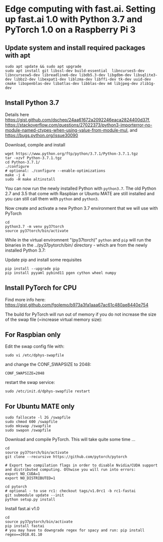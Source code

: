 # Edge computing with fast.ai. Setting up fast.ai 1.0 with Python 3.7 and PyTorch 1.0 on a Raspberry Pi 3


## Update system and install required packages with apt
```
sudo apt update && sudo apt upgrade
sudo apt install git libssl-dev build-essential  libncurses5-dev libncursesw5-dev libreadline6-dev libdb5.3-dev libgdbm-dev libsqlite3-dev libbz2-dev libexpat1-dev liblzma-dev libffi-dev tk-dev uuid-dev cmake libopenblas-dev libatlas-dev libblas-dev m4 libjpeg-dev zlib1g-dev
```

## Install Python 3.7 
Details here https://gist.github.com/dschep/24aa61672a2092246eaca2824400d37f, https://stackoverflow.com/questions/27022373/python3-importerror-no-module-named-ctypes-when-using-value-from-module-mul, and https://bugs.python.org/issue30090

Download, compile and install 
```
wget https://www.python.org/ftp/python/3.7.1/Python-3.7.1.tgz
tar -xzvf Python-3.7.1.tgz
cd Python-3.7.1/
./configure
# optional: ./configure --enable-optimizations
make -j 4
sudo -H make altinstall
```
You can now run the newly installed Python with ```python3.7```. The old Python 2.7 and 3.5 that come with Raspbian or Ubuntu MATE are still installed and you can still call them with ```python``` and ```python3```.

Now create and activate a new Python 3.7 environment that we will use with PyTorch 
```
cd
python3.7 -m venv py37torch
source py37torch/bin/activate
```
While in the virtual enviromnent "(py37torch)" ```python``` and ```pip``` will run the binaries in the  ../py37pytorch/bin/ directory - which are from the newly installed Python 3.7: 

Update pip and install some requisites 
```
pip install --upgrade pip
pip install pyyaml pybind11 pgen cython wheel numpy
```

## Install PyTorch for CPU
Find more info here: https://gist.github.com/fgolemo/b973a3fa1aaa67ac61c480ae8440e754

The build for PyTorch will run out of memory if you do not increase the size of the swap file (=increase virtual memory size):

## For Raspbian only
Edit the swap config file with:
```
sudo vi /etc/dphys-swapfile
```
and change the CONF_SWAPSIZE to 2048:
```
CONF_SWAPSIZE=2048
``` 
restart the swap service:
```
sudo /etc/init.d/dphys-swapfile restart
```

## For Ubuntu MATE only
```
sudo fallocate -l 2G /swapfile
sudo chmod 600 /swapfile
sudo mkswap /swapfile
sudo swapon /swapfile
```


Download and compile PyTorch. This will take quite some time ...
```
cd
source py37torch/bin/activate
git clone --recursive https://github.com/pytorch/pytorch

# Export two compilation flags in order to disable Nvidia/CUDA support and distributed computing. Othwise you will run into errors:
export NO_CUDA=1
export NO_DISTRIBUTED=1

cd pytorch
# optional - to use rc1: checkout tags/v1.0rc1 -b rc1-fastai
git submodule update --init
python setup.py install
```

Install fast.ai v1.0
```
cd
source py37pytorch/bin/activate
pip install fastai
# you may have to downgrade regex for spacy and run: pip install regex==2018.01.10
```
